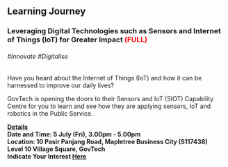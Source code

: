 <!-- ---
title: 'Learning Festival 1-19 July 2019'
permalink: /events/learning-journeys/event-details/LJ_sensoriot
breadcrumb: 'Learning Festival'

--- -->


## Learning Journey 
### Leveraging Digital Technologies such as Sensors and Internet of Things (IoT) for Greater Impact <font color="red"> (FULL) </font>

###### _#Innovate #Digitalise_

Have you heard about the Internet of Things (IoT) and how it can be harnessed to improve our daily lives?

GovTech is opening the doors to their Sensors and IoT (SIOT) Capability Centre for you to learn and see how they are applying sensors, IoT and robotics in the Public Service.

<b><u>Details</u><br>
**Date and Time: 5 July (Fri), 3.00pm - 5.00pm** <br>
**Location: 10 Pasir Panjang Road, Mapletree Business City (S117438)<br>Level 10 Village Square, GovTech** <br>
**Indicate Your Interest [Here](https://www.eventbrite.sg/e/leveraging-digital-technologies-such-as-sensors-and-internet-of-things-iot-for-greater-impact-tickets-61990528339)** 
